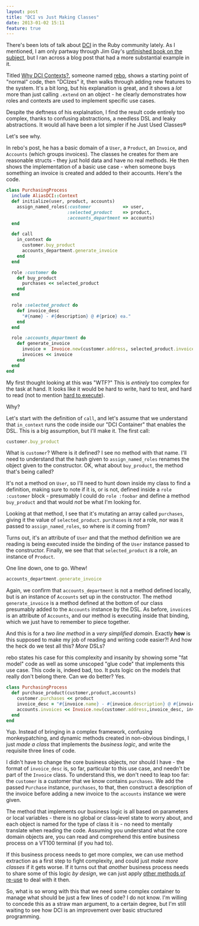 ```yaml
---
layout: post
title: "DCI vs Just Making Classes"
date: 2013-01-02 15:11
feature: true
---
```


There's been lots of talk about [DCI] in the Ruby community lately.  As I mentioned, I am only partway through Jim
Gay's [unfinished book on the subject][cleanruby], but I ran across a blog post that had a more substantial example in it.

Titled [Why DCI Contexts?][whydci], someone named [rebo], shows a starting point of "normal" code, then "DCIzes" it, then walks through adding new features to the system.  It's a bit long, but his explanation is great, and it shows a *lot* more than just calling `.extend` on an object - he clearly demonstrates how roles and contexts are used to implement specific use cases.

Despite the deftness of his explalnation, I find the result code entirely too complex, thanks to confusing abstractions, a
needless DSL and leaky abstractions.  It would all have been a lot simpler if he Just Used Classes&reg;

Let's see why.

<!-- more -->

In rebo's post, he has a basic domain of a `User`, a `Product`, an `Invoice`, and `Accounts` (which groups invoices).  The classes he creates for them are reasonable structs - they just hold data and have no real methods.  He then shows the implementation of a basic use case - when someone buys something an invoice is created and added to their accounts.  Here's the code.

```ruby
class PurchasingProcess
  include AliasDCI::Context
  def initialize(user, product, accounts)
    assign_named_roles(:customer            => user,
                       :selected_product    => product,
                       :accounts_department => accounts)
  end

  def call
    in_context do
      customer.buy_product
      accounts_department.generate_invoice
    end
  end

  role :customer do
    def buy_product
      purchases << selected_product
    end
  end

  role :selected_product do
    def invoice_desc
      "#{name} - #{description} @ #{price} ea."
    end
  end

  role :accounts_department do
    def generate_invoice
      invoice =  Invoice.new(customer.address, selected_product.invoice_desc, total )
      invoices << invoice
    end
  end
end
```

My first thought looking at this was "WTF?"  This is *entirely* too complex for the task at hand.  It looks like it would be hard
to write, hard to test, and hard to read (not to mention [hard to execute][tonypost]).

Why?

Let's start with the definition of `call`, and let's assume that we understand that `in_context` runs the code inside our "DCI
Container" that enables the DSL.  This is a big assumption, but I'll make it.  The first call:

```ruby
customer.buy_product
```

What is `customer`?  Where is it defined?  I see no method with that name.  I'll need to understand that the hash given to
`assign_named_roles` renames the object given to the constructor.  OK, what about `buy_product`, the method that's being called?

It's not a method on `User`, so I'll need to hunt down inside my class to find a definition, making sure to note if it is, or
is not, defined inside a `role :customer` block - presumably I could do `role :foobar` and define a method `buy_product` and that
would *not* be what I'm looking for.

Looking at that method, I see that it's mutating an array called `purchases`, giving it the value of `selected_product`.
`purchases` is *not* a role, nor was it passed to `assign_named_roles`, so where is *it* coming from?

Turns out, it's an attribute of `User` and that the method definition we are reading is being executed inside the binding of the `User` instance passed to the constructor.  Finally, we see that that `selected_product` *is* a role, an instance of `Product`.

One line down, one to go.  Whew!

```ruby
accounts_department.generate_invoice
```

Again, we confirm that `accounts_department` is not a method defined locally, but is an instance of `Accounts` set up in the constructor. The method `generate_invoice` is a method defined at the bottom of our class presumably added to the `Accounts` instance by the DSL.  As before, `invoices` is an attribute of `Accounts`, and our method is executing inside that binding, which we just have to remember to piece together.

And this is for a *two line method* in a *very simplified domain*.  Exactly **how** is this supposed to make my job of reading
and writing code easier?!  And how the heck do we test all this?  *More* DSLs?

rebo states his case for this complexity and insanity by showing some "fat model" code as well as some unscoped "glue code" that
implements this use case.  This code is, indeed bad, too.  It puts logic on the models that really don't belong there.  Can we do better?  Yes.

```ruby
class PurchasingProcess
  def purchase_product(customer,product,accounts)
    customer.purchases << product
    invoice_desc = "#{invoice.name} - #{invoice.description} @ #{invoice.price} ea."
    accounts.invoices << Invoice.new(customer.address,invoice_desc, invoice.total)
  end
end
```

Yup. Instead of bringing in a complex framework, confusing monkeypatching, and dynamic methods created in non-obvious bindings, I
just *made a class* that implements the *business logic*, and write the requisite three lines of code.

I didn't have to change the core business objects, nor should I have - the format of `invoice_desc` is, so far, particular to
this use case, and needn't be part of the `Invoice` class.  To understand this, we don't need to leap too far: the `customer` is a
customer that we know contains `purchases`.  We add the passed `Purchase` instance, `purchases`, to that, then construct a
description of the invoice before adding a new invoice to the `accounts` instance we were given.

The method that implements our business logic is all based on parameters or local variables - there is no global or class-level
state to worry about, and each object is named for the type of class it is - no need to mentally translate when reading the code.
Assuming you understand what the core domain objects are, you can read and comprehend this entire business process on a VT100
terminal (if you had to).

If this business process needs to get more complex, we can use method extraction as a first step to fight complexity, and could
just *make more classes* if it gets worse. If it turns out that *another* business process needs to share some of this logic *by
design*, we can just apply [other methods of re-use][reusepost] to deal with it then.

So, what is so wrong with this that we need some complex container to manage what should be just a few lines of code?  I do not
know.  I'm willing to concede this as a straw man argument, to a certain degree, but I'm still waiting to see how DCI is an
improvement over basic structured programming.

[whydci]: http://rebo.ruhoh.com/why-dci-contexts/
[DCI]: http://en.wikipedia.org/wiki/Data,_Context,_and_Interaction
[cleanruby]: http://clean-ruby.com
[rebo]: http://rebo.ruhoh.com/about/
[tonypost]: http://tonyarcieri.com/dci-in-ruby-is-completely-broken
[reusepost]: http://www.naildrivin5.com/blog/2012/12/19/re-use-in-oo-inheritance.html
